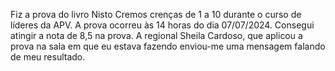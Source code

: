 Fiz a prova do livro Nisto Cremos crenças de 1 a 10 durante o curso de líderes da APV.
A prova ocorreu às 14 horas do dia 07/07/2024.
Consegui atingir a nota de 8,5 na prova.
A regional Sheila Cardoso, que aplicou a prova na sala em que eu estava fazendo enviou-me uma mensagem falando de meu resultado.
